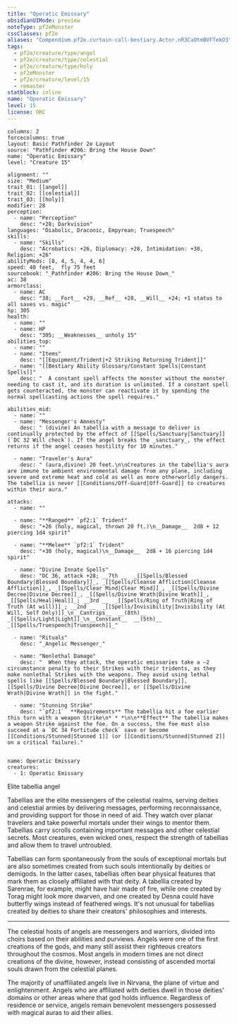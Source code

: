 ```yaml
---
title: "Operatic Emissary"
obsidianUIMode: preview
noteType: pf2eMonster
cssClasses: pf2e
aliases: "Compendium.pf2e.curtain-call-bestiary.Actor.nR3CaOtmBVFTekO3" 
tags:
  - pf2e/creature/type/angel
  - pf2e/creature/type/celestial
  - pf2e/creature/type/holy
  - pf2eMonster
  - pf2e/creature/level/15
  - remaster
statblock: inline
name: "Operatic Emissary"
level: 15
license: ORC
---
```


```statblock
columns: 2
forcecolumns: true
layout: Basic Pathfinder 2e Layout
source: "Pathfinder #206: Bring the House Down"
name: "Operatic Emissary"
level: "Creature 15"

alignment: ""
size: "Medium"
trait_01: [[angel]]
trait_02: [[celestial]]
trait_03: [[holy]]
modifier: 28
perception:
  - name: "Perception"
    desc: "+28; Darkvision"
languages: "Diabolic, Draconic, Empyrean; Truespeech"
skills:
  - name: "Skills"
    desc: "Acrobatics: +26, Diplomacy: +28, Intimidation: +30, Religion: +26"
abilityMods: [8, 4, 5, 4, 4, 6]
speed: 40 feet,  fly 75 feet
sourcebook: "_Pathfinder #206: Bring the House Down_"
ac: 38
armorclass:
  - name: AC
    desc: "38; __Fort__ +29, __Ref__ +28, __Will__ +24; +1 status to all saves vs. magic"
hp: 305
health:
  - name: ""
  - name: HP
    desc: "305; __Weaknesses__ unholy 15"
abilities_top:
  - name: ""
  - name: "Items"
    desc: "[[Equipment/Trident|+2 Striking Returning Trident]]"
  - name: "[[Bestiary Ability Glossary/Constant Spells|Constant Spells]]"
    desc: "  A constant spell affects the monster without the monster needing to cast it, and its duration is unlimited. If a constant spell gets counteracted, the monster can reactivate it by spending the normal spellcasting actions the spell requires."

abilities_mid:
  - name: ""
  - name: "Messenger's Amnesty"
    desc: " (divine) An tabellia with a message to deliver is continually protected by the effect of [[Spells/Sanctuary|Sanctuary]] (`DC 32 Will check`). If the angel breaks the _sanctuary_, the effect returns if the angel ceases hostility for 10 minutes."

  - name: "Traveler's Aura"
    desc: " (aura,divine) 20 feet.\n\nCreatures in the tabellia's aura are immune to ambient environmental damage from any plane, including severe and extreme heat and cold as well as more otherworldly dangers. The tabellia is never [[Conditions/Off-Guard|Off-Guard]] to creatures within their aura."

attacks:
  - name: ""

  - name: "**Ranged** `pf2:1` Trident"
    desc: "+26 (holy, magical, thrown 20 ft.)\n__Damage__  2d8 + 12 piercing 1d4 spirit"

  - name: "**Melee** `pf2:1` Trident"
    desc: "+30 (holy, magical)\n__Damage__  2d8 + 16 piercing 1d4 spirit"

  - name: "Divine Innate Spells"
    desc: "DC 36, attack +28; __7th __  _[[Spells/Blessed Boundary|Blessed Boundary]]_, _[[Spells/Cleanse Affliction|Cleanse Affliction]]_, _[[Spells/Clear Mind|Clear Mind]]_, _[[Spells/Divine Decree|Divine Decree]]_, _[[Spells/Divine Wrath|Divine Wrath]]_, _[[Spells/Heal|Heal]]_; __3rd __  _[[Spells/Ring of Truth|Ring of Truth (At will)]]_; __2nd __  _[[Spells/Invisibility|Invisibility (At Will, Self Only)]]_\n__Cantrips__  __(8th)__ _[[Spells/Light|Light]]_\n__Constant__  __(5th)__ _[[Spells/Truespeech|Truespeech]]_"

  - name: "Rituals"
    desc: "_Angelic Messenger_"

  - name: "Nonlethal Damage"
    desc: "  When they attack, the operatic emissaries take a –2 circumstance penalty to their Strikes with their tridents, as they make nonlethal Strikes with the weapons. They avoid using lethal spells like [[Spells/Blessed Boundary|Blessed Boundary]], [[Spells/Divine Decree|Divine Decree]], or [[Spells/Divine Wrath|Divine Wrath]] in the fight."

  - name: "Stunning Strike"
    desc: "`pf2:1`  **Requirements** The tabellia hit a foe earlier this turn with a weapon Strike\n* * *\n\n**Effect** The tabellia makes a weapon Strike against the foe. On a success, the foe must also succeed at a `DC 34 Fortitude check` save or become [[Conditions/Stunned|Stunned 1]] (or [[Conditions/Stunned|Stunned 2]] on a critical failure)."
 
```

```encounter-table
name: Operatic Emissary
creatures:
  - 1: Operatic Emissary
```


Elite tabellia angel

Tabellias are the elite messengers of the celestial realms, serving deities and celestial armies by delivering messages, performing reconnaissance, and providing support for those in need of aid. They watch over planar travelers and take powerful mortals under their wings to mentor them. Tabellias carry scrolls containing important messages and other celestial secrets. Most creatures, even wicked ones, respect the strength of tabellias and allow them to travel untroubled.

Tabellias can form spontaneously from the souls of exceptional mortals but are also sometimes created from such souls intentionally by deities or demigods. In the latter cases, tabellias often bear physical features that mark them as closely affiliated with that deity. A tabellia created by Sarenrae, for example, might have hair made of fire, while one created by Torag might look more dwarven, and one created by Desna could have butterfly wings instead of feathered wings. It's not unusual for tabellias created by deities to share their creators' philosophies and interests.

* * *

The celestial hosts of angels are messengers and warriors, divided into choirs based on their abilities and purviews. Angels were one of the first creations of the gods, and many still assist their righteous creators throughout the cosmos. Most angels in modern times are not direct creations of the divine, however, instead consisting of ascended mortal souls drawn from the celestial planes.

The majority of unaffiliated angels live in Nirvana, the plane of virtue and enlightenment. Angels who are affiliated with deities dwell in those deities' domains or other areas where that god holds influence. Regardless of residence or service, angels remain benevolent messengers possessed with magical auras to aid their allies.
